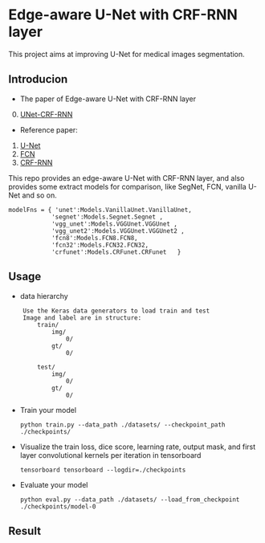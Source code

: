 # Edge-aware U-Net with CRF-RNN layer

This project aims at improving U-Net for medical images segmentation.

## Introducion

- The paper of Edge-aware U-Net with CRF-RNN layer

0. [UNet-CRF-RNN]()

- Reference paper:

1. [U-Net]()
2. [FCN]()
3. [CRF-RNN]()


This repo provides an edge-aware U-Net with CRF-RNN layer, and also provides some extract models for comparison, like SegNet, FCN, vanilla U-Net and so on.

~~~
modelFns = { 'unet':Models.VanillaUnet.VanillaUnet, 
            'segnet':Models.Segnet.Segnet , 
            'vgg_unet':Models.VGGUnet.VGGUnet , 
            'vgg_unet2':Models.VGGUnet.VGGUnet2 , 
            'fcn8':Models.FCN8.FCN8, 
            'fcn32':Models.FCN32.FCN32, 
            'crfunet':Models.CRFunet.CRFunet   }
~~~



## Usage


- data hierarchy 

~~~
    Use the Keras data generators to load train and test
    Image and label are in structure:
        train/
            img/
                0/
            gt/
                0/

        test/
            img/
                0/
            gt/
                0/

~~~

- Train your model
  ```
  python train.py --data_path ./datasets/ --checkpoint_path ./checkpoints/
  ``` 

- Visualize the train loss, dice score, learning rate, output mask, and first layer convolutional kernels per iteration in tensorboard
  ```
  tensorboard tensorboard --logdir=./checkpoints
  ``` 


- Evaluate your model
  ```
  python eval.py --data_path ./datasets/ --load_from_checkpoint ./checkpoints/model-0
  ```
 
 ## Result
